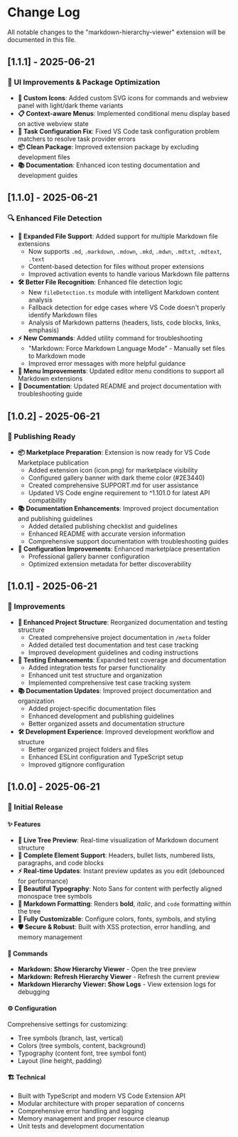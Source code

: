 # Change Log

All notable changes to the "markdown-hierarchy-viewer" extension will be documented in this file.

## [1.1.1] - 2025-06-21

### 🎨 UI Improvements & Package Optimization

- **🎯 Custom Icons**: Added custom SVG icons for commands and webview panel with light/dark theme variants
- **📋 Context-aware Menus**: Implemented conditional menu display based on active webview state
- **🔧 Task Configuration Fix**: Fixed VS Code task configuration problem matchers to resolve task provider errors
- **📦 Clean Package**: Improved extension package by excluding development files
- **📚 Documentation**: Enhanced icon testing documentation and development guides

## [1.1.0] - 2025-06-21

### 🔍 Enhanced File Detection

- **📁 Expanded File Support**: Added support for multiple Markdown file extensions
  - Now supports `.md`, `.markdown`, `.mdown`, `.mkd`, `.mdwn`, `.mdtxt`, `.mdtext`, `.text`
  - Content-based detection for files without proper extensions
  - Improved activation events to handle various Markdown file patterns
- **🛠️ Better File Recognition**: Enhanced file detection logic
  - New `fileDetection.ts` module with intelligent Markdown content analysis
  - Fallback detection for edge cases where VS Code doesn't properly identify Markdown files
  - Analysis of Markdown patterns (headers, lists, code blocks, links, emphasis)
- **⚡ New Commands**: Added utility command for troubleshooting
  - "Markdown: Force Markdown Language Mode" - Manually set files to Markdown mode
  - Improved error messages with more helpful guidance
- **🎯 Menu Improvements**: Updated editor menu conditions to support all Markdown extensions
- **📖 Documentation**: Updated README and project documentation with troubleshooting guide

## [1.0.2] - 2025-06-21

### 🚀 Publishing Ready

- **📦 Marketplace Preparation**: Extension is now ready for VS Code Marketplace publication
  - Added extension icon (icon.png) for marketplace visibility
  - Configured gallery banner with dark theme color (#2E3440)
  - Created comprehensive SUPPORT.md for user assistance
  - Updated VS Code engine requirement to ^1.101.0 for latest API compatibility
- **📚 Documentation Enhancements**: Improved project documentation and publishing guidelines
  - Added detailed publishing checklist and guidelines
  - Enhanced README with accurate version information
  - Comprehensive support documentation with troubleshooting guides
- **🔧 Configuration Improvements**: Enhanced marketplace presentation
  - Professional gallery banner configuration
  - Optimized extension metadata for better discoverability

## [1.0.1] - 2025-06-21

### 🔧 Improvements

- **📁 Enhanced Project Structure**: Reorganized documentation and testing structure
  - Created comprehensive project documentation in `/meta` folder
  - Added detailed test documentation and test case tracking
  - Improved development guidelines and coding instructions
- **🧪 Testing Enhancements**: Expanded test coverage and documentation
  - Added integration tests for parser functionality
  - Enhanced unit test structure and organization
  - Implemented comprehensive test case tracking system
- **📚 Documentation Updates**: Improved project documentation and organization
  - Added project-specific documentation files
  - Enhanced development and publishing guidelines
  - Better organized assets and documentation structure
- **🛠️ Development Experience**: Improved development workflow and structure
  - Better organized project folders and files
  - Enhanced ESLint configuration and TypeScript setup
  - Improved gitignore configuration

## [1.0.0] - 2025-06-21

### 🎉 Initial Release

#### ✨ Features

- **🌳 Live Tree Preview**: Real-time visualization of Markdown document structure
- **📝 Complete Element Support**: Headers, bullet lists, numbered lists, paragraphs, and code blocks
- **⚡ Real-time Updates**: Instant preview updates as you edit (debounced for performance)
- **🎨 Beautiful Typography**: Noto Sans for content with perfectly aligned monospace tree symbols
- **🎯 Markdown Formatting**: Renders **bold**, _italic_, and `code` formatting within the tree
- **🔧 Fully Customizable**: Configure colors, fonts, symbols, and styling
- **🛡️ Secure & Robust**: Built with XSS protection, error handling, and memory management

#### 🚀 Commands

- **Markdown: Show Hierarchy Viewer** - Open the tree preview
- **Markdown: Refresh Hierarchy Viewer** - Refresh the current preview
- **Markdown Hierarchy Viewer: Show Logs** - View extension logs for debugging

#### ⚙️ Configuration

Comprehensive settings for customizing:

- Tree symbols (branch, last, vertical)
- Colors (tree symbols, content, background)
- Typography (content font, tree symbol font)
- Layout (line height, padding)

#### 🏗️ Technical

- Built with TypeScript and modern VS Code Extension API
- Modular architecture with proper separation of concerns
- Comprehensive error handling and logging
- Memory management and proper resource cleanup
- Unit tests and development documentation
